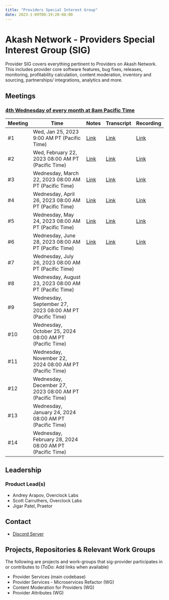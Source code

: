 ```yaml
---
title: "Providers Special Interest Group"
date: 2023-1-09T00:19:20-08:00
---
```


# Akash Network - Providers Special Interest Group (SIG)

Provider SIG covers everything pertinent to Providers on Akash Network. This includes provider core software features, bug fixes, releases, monitoring, profitability calculation, content moderation, inventory and sourcing, partnerships/ integrations, analytics and more.

## Meetings

### [4th Wednesday of every month at 8am Pacific Time](https://calendar.google.com/calendar/u/0?cid=Y18yNWU1ZTM3NDhlNGM0YWI3YTU1ZjQxZmJjNWViZWJjYzBhMDNiNDBmYjAyODc4NWYxNDE1OWJmYWViZWExMmUyQGdyb3VwLmNhbGVuZGFyLmdvb2dsZS5jb20)



| Meeting | Time | Notes | Transcript | Recording
| --- | --- | --- | --- | --- |
| #1 | Wed, Jan 25, 2023 9:00 AM PT (Pacific Time) | [Link](https://github.com/akash-network/community/blob/main/sig-providers/meetings/001-2023-01-25.md) | [Link](https://github.com/akash-network/community/blob/main/sig-providers/meetings/001-2023-01-25.md#transcript) | [Link](https://ul6obj7t6ueiuh7zjrlxfhr6ybeatjt4iox6mbvwvgzju5rwnwqa.arweave.net/ovzgp_P1CIof-UxXcp4-wEgJpnxDr-YGtqmymnY2baA)
| #2 | Wed, February 22, 2023 08:00 AM PT (Pacific Time) | [Link](https://github.com/akash-network/community/blob/main/sig-providers/meetings/002-2023-02-22.md) | [Link](https://github.com/akash-network/community/blob/main/sig-providers/meetings/002-2023-02-22.md#transcript) | [Link](https://p6g7zknocnrow2tlz4mjj5jdj2kallje75f3l56r4xskcky56llq.arweave.net/f438qa4TYutqa88YlPUjTpQFrST_S7X30eXkoSsd8tc)
| #3 | Wednesday, March 22, 2023 08:00 AM PT (Pacific Time) | [Link](https://github.com/akash-network/community/blob/main/sig-providers/meetings/003-2023-03-22.md)   | [Link](https://github.com/akash-network/community/blob/main/sig-providers/meetings/003-2023-03-22.md#transcript)  | [Link](https://cfka4pfl3wgmzbphlkmzsmitnlohvfldmfixfw3wx7j4arekbnma.arweave.net/EVQOPKvdjMyF51qZmTETatx6lWNhUXLbdr_TwESKC1g)
| #4 | Wednesday, April 26, 2023 08:00 AM PT (Pacific Time) | [Link](https://github.com/akash-network/community/blob/main/sig-providers/meetings/004-2023-04-26.md)   | [Link](https://github.com/akash-network/community/blob/main/sig-providers/meetings/004-2023-04-26.md#transcript)  | [Link](https://gp5vbb2mg74mbgmf4xkefpotbgvrqfzibdjcsizh5nvejmu6p5ia.arweave.net/M_tQh0w3-MCZheXUQr3TCasYFygI0ikjJ-tqRLKef1A)
| #5 | Wednesday, May 24, 2023 08:00 AM PT (Pacific Time) |[Link](https://github.com/akash-network/community/blob/main/sig-providers/meetings/005-2023-05-24.md)   | [Link](https://github.com/akash-network/community/blob/main/sig-providers/meetings/005-2023-05-24.md#transcript)  | [Link](https://if3z55gxv2gojopfrcixtyb2koadlpgx53jjgvdz5lj2ggziyujq.arweave.net/QXee9NeujOS55YiReeA6U4A1vNfu0pNUeerToxsoxRM)
| #6 | Wednesday, June 28, 2023 08:00 AM PT (Pacific Time) |[Link](https://github.com/akash-network/community/blob/main/sig-providers/meetings/006-2023-06-28.md)   |[Link](https://github.com/akash-network/community/blob/main/sig-providers/meetings/006-2023-06-28.md#transcript)  |[Link](https://2jhvugx5hdjf64c3a7bilpuy3rvlluzkxpxxzkzuiojxdz5le47q.arweave.net/0k9aGv040l9wWwfChb6Y3Gq10yq773yrNEOTceerJz8)
| #7 | Wednesday, July 26, 2023 08:00 AM PT (Pacific Time) |   |  |
| #8 | Wednesday, August 23, 2023 08:00 AM PT (Pacific Time) |   |  |
| #9 | Wednesday, September 27, 2023 08:00 AM PT (Pacific Time) |   |  |
| #10 | Wednesday, October 25, 2024 08:00 AM PT (Pacific Time) |   |  |
| #11 | Wednesday, November 22, 2024 08:00 AM PT (Pacific Time) |   |  |
| #12 | Wednesday, December 27, 2023 08:00 AM PT (Pacific Time) |   |  |
| #13 | Wednesday, January 24, 2024 08:00 AM PT (Pacific Time) |   |  |
| #14 | Wednesday, February 28, 2024 08:00 AM PT (Pacific Time) |   |  |

## Leadership

### Product Lead(s)

- Andrey Arapov, Overclock Labs
- Scott Carruthers, Overclock Labs
- Jigar Patel, Praetor


## Contact

- [Discord Server](https://discord.com/channels/747885925232672829/1062750618713862275/1063150051590947010)

## Projects, Repositories & Relevant Work Groups

The following are projects and work-groups that sig-provider participates in or contributes to (ToDo: Add links when available)

- Provider Services (main codebase)
- Provider Services - Microservices Refactor (WG)
- Content Moderation for Providers (WG)
- Provider Attributes (WG)
